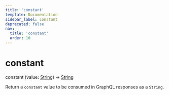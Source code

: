 ```yaml
---
title: 'constant'
template: Documentation
sidebar_label: constant
deprecated: false
nav:
  title: 'constant'
  order: 10
---
```


# constant

<div className="pb-4 font-roboto-slab text-lg"><span className="font-bold">constant</span> <span style={{'fontWeight':400,'fontSize':'0.85em'}}>(value: <a href="/guardrails/docs/reference/graphql/scalar/String">String</a>) &rarr; <a href="/guardrails/docs/reference/graphql/scalar/String">String</a></span>
</div>



Return a `constant` value to be consumed in GraphQL responses as a `String`.
